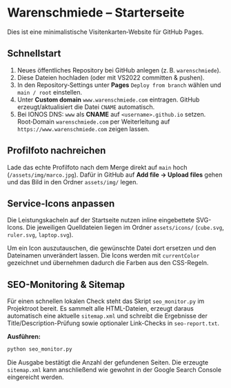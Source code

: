 # Warenschmiede – Starterseite

Dies ist eine minimalistische Visitenkarten‑Website für GitHub Pages.

## Schnellstart
1. Neues öffentliches Repository bei GitHub anlegen (z. B. `warenschmiede`).
2. Diese Dateien hochladen (oder mit VS2022 committen & pushen).
3. In den Repository‑Settings unter **Pages** `Deploy from branch` wählen und `main / root` einstellen.
4. Unter **Custom domain** `www.warenschmiede.com` eintragen. GitHub erzeugt/aktualisiert die Datei `CNAME` automatisch.
5. Bei IONOS DNS: `www` als **CNAME** auf `<username>.github.io` setzen. Root‑Domain `warenschmiede.com` per Weiterleitung auf `https://www.warenschmiede.com` zeigen lassen.

## Profilfoto nachreichen

Lade das echte Profilfoto nach dem Merge direkt auf `main` hoch (`/assets/img/marco.jpg`). Dafür in GitHub auf **Add file → Upload files** gehen und das Bild in den Ordner `assets/img/` legen.

## Service-Icons anpassen

Die Leistungskacheln auf der Startseite nutzen inline eingebettete SVG-Icons. Die jeweiligen Quelldateien liegen im Ordner `assets/icons/` (`cube.svg`, `ruler.svg`, `laptop.svg`).

Um ein Icon auszutauschen, die gewünschte Datei dort ersetzen und den Dateinamen unverändert lassen. Die Icons werden mit `currentColor` gezeichnet und übernehmen dadurch die Farben aus den CSS-Regeln.

## SEO-Monitoring & Sitemap

Für einen schnellen lokalen Check steht das Skript `seo_monitor.py` im Projektroot bereit. Es sammelt alle HTML-Dateien, erzeugt daraus automatisch eine aktuelle `sitemap.xml` und schreibt die Ergebnisse der Title/Description-Prüfung sowie optionaler Link-Checks in `seo-report.txt`.

**Ausführen:**

```bash
python seo_monitor.py
```

Die Ausgabe bestätigt die Anzahl der gefundenen Seiten. Die erzeugte `sitemap.xml` kann anschließend wie gewohnt in der Google Search Console eingereicht werden.
